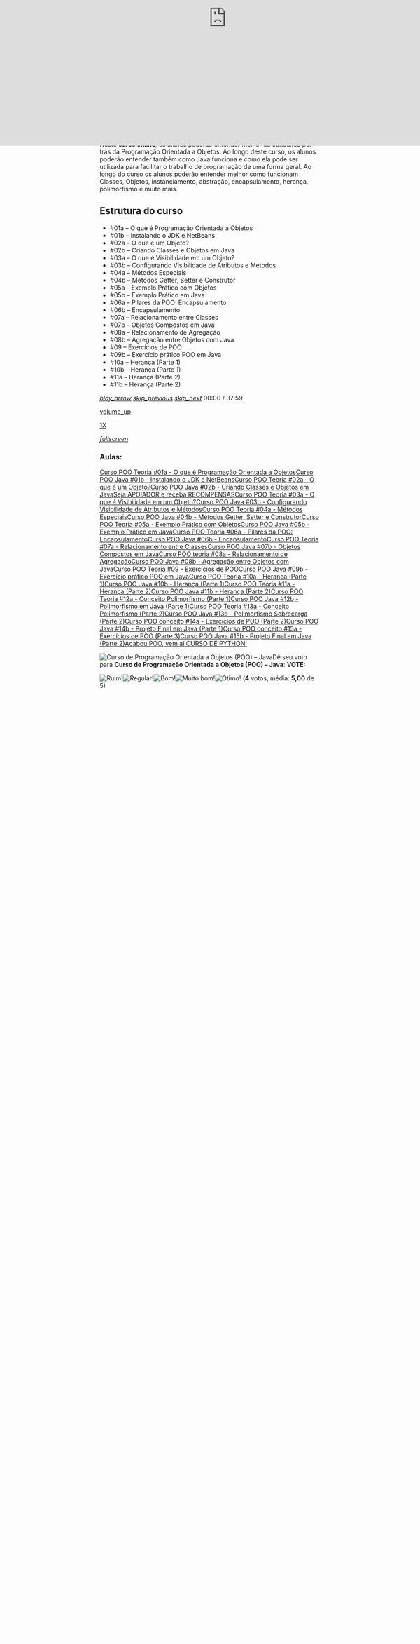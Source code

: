 # Curso de Programação Orientada a Objetos (POO) – Java

## Domine o Java neste curso online e gratuito.



- **Professor:** Gustavo Guanabara
- **Empresa:** Curso em Vídeo
- **Nível do curso:** Básico



A chamada **Programação Orientada a Objetos** é pensar em como criar seu código como você pensa na vida real. É você abstrair os objetos da vida real e leva-los para as linhas de código como eles são – com suas características, que são os atributos e suas ações, que são os métodos. Todo objeto tem características e ações. Este conjunto de técnicas e diretrizes que fazem parte deste conceito surgiu justamente como uma forma de resolver os problemas da chamada programação estruturada. A linguagem **Java** costuma ser utilizada com uma certa frequência dentro destas diretrizes, justamente porque consegue resolver problemas como ponteiros, gerenciamento de memória, organização, falta de bibliotecas, dentre outros. Aprenda mais sobre **Programação Orientada a Objetos** neste **curso online e gratuito**. Não deixe de conferir também o [curso de Java](http://34.151.249.218/informatica/programacao/java/).

## Sobre o curso

Neste **curso online**, os alunos poderão entender melhor os conceitos por trás da Programação Orientada a Objetos. Ao longo deste curso, os alunos poderão entender também como Java funciona e como ela pode ser utilizada para facilitar o trabalho de programação de uma forma geral. Ao longo do curso os alunos poderão entender melhor como funcionam Classes, Objetos, instanciamento, abstração, encapsulamento, herança, polimorfismo e muito mais.

## Estrutura do curso

- \#01a – O que é Programação Orientada a Objetos
- \#01b – Instalando o JDK e NetBeans
- \#02a – O que é um Objeto?
- \#02b – Criando Classes e Objetos em Java
- \#03a – O que é Visibilidade em um Objeto?
- \#03b – Configurando Visibilidade de Atributos e Métodos
- \#04a – Métodos Especiais
- \#04b – Métodos Getter, Setter e Construtor
- \#05a – Exemplo Prático com Objetos
- \#05b – Exemplo Prático em Java
- \#06a – Pilares da POO: Encapsulamento
- \#06b – Encapsulamento
- \#07a – Relacionamento entre Classes
- \#07b – Objetos Compostos em Java
- \#08a – Relacionamento de Agregação
- \#08b – Agregação entre Objetos com Java
- \#09 – Exercícios de POO
- \#09b – Exercício prático POO em Java
- \#10a – Herança (Parte 1)
- \#10b – Herança (Parte 1)
- \#11a – Herança (Parte 2)
- \#11b – Herança (Parte 2)



<iframe id="player" frameborder="0" allowfullscreen="1" allow="accelerometer; autoplay; clipboard-write; encrypted-media; gyroscope; picture-in-picture" title="YouTube video player" width="640" height="360" src="https://www.youtube.com/embed/KlIL63MeyMY?controls=0&amp;modestbranding=1&amp;enablejsapi=1&amp;rel=0&amp;showinfo=0&amp;playlist=KlIL63MeyMY%2CUcyx_QPfDng%2CaR7CKNFECx0%2CwNaoX6VOj54%2CU_A2kwUfmlw%2CjFI-qqitzwk%2CLV2243j4RTQ%2Cg2x9oyBFSco%2C6i-_R5cAcEc%2Cull_DVFFOq0%2ChOC461osYgk%2C1wYRGFXpVlg%2Cx4JfzV0Wb5w%2CGLHbxDU9iBA%2CBfrbCQ3XcrA%2CERdvijGtrq0%2C8R9RpqpXI_c%2CTaqBuubOBgI%2CxgqrkCcH6Ko%2C_PZldwo0vVo%2C19IGAeoFKlU%2CHe887D2WGVw%2C5pwV2WdD-_Y%2C9-3-RMEMcq4%2CNctjqlfKC0U%2ChYek1xqWzgs%2Cb7xGYh3NHZU%2CSgubvKWfHKo%2C_5ZUatkzRsM%2Ch2T5cktV79w%2CLSEz2GQtP0E%2C-zY6eTiKF0I%2C&amp;origin=https%3A%2F%2Fwww.cursou.com.br&amp;widgetid=1" data-gtm-yt-inspected-1_19="true" style="box-sizing: inherit; position: absolute; top: 0px; left: 0px; width: 1034.19px; height: 581.719px;"></iframe>

[*play_arrow*](https://www.cursou.com.br/informatica/poo-java/#!) [*skip_previous*](javascript:player.previousVideo()) [*skip_next*](javascript:player.nextVideo()) 00:00 / 37:59

[volume_up](https://www.cursou.com.br/informatica/poo-java/#!)

[1X](https://www.cursou.com.br/informatica/poo-java/#modal_speed)

[*fullscreen*](https://www.cursou.com.br/informatica/poo-java/#!)

























### Aulas:

[Curso POO Teoria #01a - O que é Programação Orientada a Objetos](https://www.cursou.com.br/informatica/poo-java/#player)[Curso POO Java #01b - Instalando o JDK e NetBeans](https://www.cursou.com.br/informatica/poo-java/#player)[Curso POO Teoria #02a - O que é um Objeto?](https://www.cursou.com.br/informatica/poo-java/#player)[Curso POO Java #02b - Criando Classes e Objetos em Java](https://www.cursou.com.br/informatica/poo-java/#player)[Seja APOIADOR e receba RECOMPENSAS](https://www.cursou.com.br/informatica/poo-java/#player)[Curso POO Teoria #03a - O que é Visibilidade em um Objeto?](https://www.cursou.com.br/informatica/poo-java/#player)[Curso POO Java #03b - Configurando Visibilidade de Atributos e Métodos](https://www.cursou.com.br/informatica/poo-java/#player)[Curso POO Teoria #04a - Métodos Especiais](https://www.cursou.com.br/informatica/poo-java/#player)[Curso POO Java #04b - Métodos Getter, Setter e Construtor](https://www.cursou.com.br/informatica/poo-java/#player)[Curso POO Teoria #05a - Exemplo Prático com Objetos](https://www.cursou.com.br/informatica/poo-java/#player)[Curso POO Java #05b - Exemplo Prático em Java](https://www.cursou.com.br/informatica/poo-java/#player)[Curso POO Teoria #06a - Pilares da POO: Encapsulamento](https://www.cursou.com.br/informatica/poo-java/#player)[Curso POO Java #06b - Encapsulamento](https://www.cursou.com.br/informatica/poo-java/#player)[Curso POO Teoria #07a - Relacionamento entre Classes](https://www.cursou.com.br/informatica/poo-java/#player)[Curso POO Java #07b - Objetos Compostos em Java](https://www.cursou.com.br/informatica/poo-java/#player)[Curso POO teoria #08a - Relacionamento de Agregação](https://www.cursou.com.br/informatica/poo-java/#player)[Curso POO Java #08b - Agregação entre Objetos com Java](https://www.cursou.com.br/informatica/poo-java/#player)[Curso POO Teoria #09 - Exercícios de POO](https://www.cursou.com.br/informatica/poo-java/#player)[Curso POO Java #09b - Exercício prático POO em Java](https://www.cursou.com.br/informatica/poo-java/#player)[Curso POO Teoria #10a - Herança (Parte 1)](https://www.cursou.com.br/informatica/poo-java/#player)[Curso POO Java #10b - Herança (Parte 1)](https://www.cursou.com.br/informatica/poo-java/#player)[Curso POO Teoria #11a - Herança (Parte 2)](https://www.cursou.com.br/informatica/poo-java/#player)[Curso POO Java #11b - Herança (Parte 2)](https://www.cursou.com.br/informatica/poo-java/#player)[Curso POO Teoria #12a - Conceito Polimorfismo (Parte 1)](https://www.cursou.com.br/informatica/poo-java/#player)[Curso POO Java #12b - Polimorfismo em Java (Parte 1)](https://www.cursou.com.br/informatica/poo-java/#player)[Curso POO Teoria #13a - Conceito Polimorfismo (Parte 2)](https://www.cursou.com.br/informatica/poo-java/#player)[Curso POO Java #13b - Polimorfismo Sobrecarga (Parte 2)](https://www.cursou.com.br/informatica/poo-java/#player)[Curso POO conceito #14a - Exercícios de POO (Parte 2)](https://www.cursou.com.br/informatica/poo-java/#player)[Curso POO Java #14b - Projeto Final em Java (Parte 1)](https://www.cursou.com.br/informatica/poo-java/#player)[Curso POO conceito #15a - Exercícios de POO (Parte 3)](https://www.cursou.com.br/informatica/poo-java/#player)[Curso POO Java #15b - Projeto Final em Java (Parte 2)](https://www.cursou.com.br/informatica/poo-java/#player)[Acabou POO, vem aí CURSO DE PYTHON!](https://www.cursou.com.br/informatica/poo-java/#player)



![Curso de Programação Orientada a Objetos (POO) – Java](https://www.cursou.com.br/wp-content/uploads/2016/11/Curso-de-Programa%C3%A7%C3%A3o-Orientada-a-Objetos.png)Dê seu voto para **Curso de Programação Orientada a Objetos (POO) – Java**:
**VOTE:**

![Ruim!](https://www.cursou.com.br/wp-content/plugins/wp-postratings/images/stars_crystal/rating_on.gif)![Regular!](https://www.cursou.com.br/wp-content/plugins/wp-postratings/images/stars_crystal/rating_on.gif)![Bom!](https://www.cursou.com.br/wp-content/plugins/wp-postratings/images/stars_crystal/rating_on.gif)![Muito bom!](https://www.cursou.com.br/wp-content/plugins/wp-postratings/images/stars_crystal/rating_on.gif)![Ótimo!](https://www.cursou.com.br/wp-content/plugins/wp-postratings/images/stars_crystal/rating_on.gif) (**4** votos, média: **5,00** de 5)